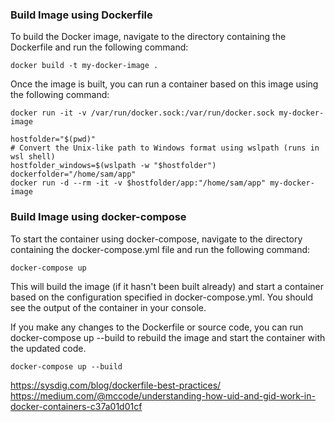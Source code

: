 


### Build Image using Dockerfile
To build the Docker image, navigate to the directory containing the Dockerfile and run the following command:

```docker build -t my-docker-image .```


Once the image is built, you can run a container based on this image using the following command:

```docker run -it -v /var/run/docker.sock:/var/run/docker.sock my-docker-image```

```
hostfolder="$(pwd)" 
# Convert the Unix-like path to Windows format using wslpath (runs in wsl shell)
hostfolder_windows=$(wslpath -w "$hostfolder")
dockerfolder="/home/sam/app"
docker run -d --rm -it -v $hostfolder/app:"/home/sam/app" my-docker-image
```


### Build Image using docker-compose
To start the container using docker-compose, navigate to the directory containing the docker-compose.yml file and run the following command:

```
docker-compose up
```
This will build the image (if it hasn't been built already) and start a container based on the configuration specified in docker-compose.yml. You should see the output of the container in your console.

If you make any changes to the Dockerfile or source code, you can run docker-compose up --build to rebuild the image and start the container with the updated code.

```
docker-compose up --build
```

https://sysdig.com/blog/dockerfile-best-practices/
https://medium.com/@mccode/understanding-how-uid-and-gid-work-in-docker-containers-c37a01d01cf

